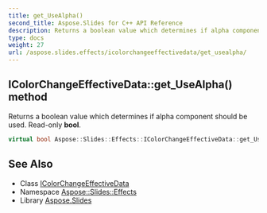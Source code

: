 ```yaml
---
title: get_UseAlpha()
second_title: Aspose.Slides for C++ API Reference
description: Returns a boolean value which determines if alpha component should be used. Read-only bool.
type: docs
weight: 27
url: /aspose.slides.effects/icolorchangeeffectivedata/get_usealpha/
---
```

## IColorChangeEffectiveData::get_UseAlpha() method


Returns a boolean value which determines if alpha component should be used. Read-only **bool**.

```cpp
virtual bool Aspose::Slides::Effects::IColorChangeEffectiveData::get_UseAlpha()=0
```

## See Also

* Class [IColorChangeEffectiveData](../)
* Namespace [Aspose::Slides::Effects](../../)
* Library [Aspose.Slides](../../../)